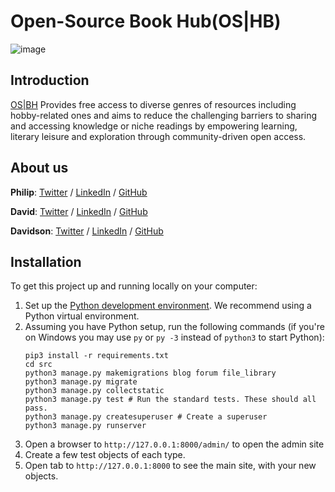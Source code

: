 # Open-Source Book Hub(OS|HB)
![image](https://user-images.githubusercontent.com/26916048/230252396-f3cc345e-d983-4bc7-9be6-6a2366810456.png)

## Introduction
[OS|BH](https://osbh-gfjw3.ondigitalocean.app/) Provides free access to diverse genres of resources including hobby-related ones and aims to reduce the challenging barriers to sharing and accessing knowledge or niche readings by empowering learning, literary leisure and exploration through community-driven open access.

## About us
**Philip**: [Twitter](https://twitter.com/_Ukanwoke) / [LinkedIn](https://www.linkedin.com/in/philip-ukanwoke-81a611209) / [GitHub](https://github.com/Kaditcuy)

**David**: [Twitter](https://twitter.com/ROTEXXXX) / [LinkedIn](https://www.linkedin.com/in/davidson-ogaraku-a9547aa7) / [GitHub](https://github.com/rotex5)

**Davidson**: [Twitter](https://twitter.com/David_Inkheart) / [LinkedIn](https://www.linkedin.com/in/david-okolie) / [GitHub](https://github.com/David-Inkheart)

## Installation

To get this project up and running locally on your computer:
1. Set up the [Python development environment](https://docs.python.org/3.4/library/venv.html#creating-virtual-environments).
   We recommend using a Python virtual environment.
1. Assuming you have Python setup, run the following commands (if you're on Windows you may use `py` or `py -3` instead of `python3` to start Python):
   ```
   pip3 install -r requirements.txt
   cd src
   python3 manage.py makemigrations blog forum file_library
   python3 manage.py migrate
   python3 manage.py collectstatic
   python3 manage.py test # Run the standard tests. These should all pass.
   python3 manage.py createsuperuser # Create a superuser
   python3 manage.py runserver
   ```
1. Open a browser to `http://127.0.0.1:8000/admin/` to open the admin site
1. Create a few test objects of each type.
1. Open tab to `http://127.0.0.1:8000` to see the main site, with your new objects.
